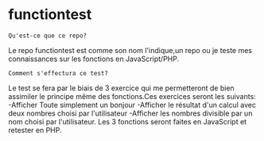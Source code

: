 # functiontest

    Qu'est-ce que ce repo?
Le repo functiontest est comme son nom l'indique,un repo ou je teste mes connaissances sur les fonctions en JavaScript/PHP.

    Comment s'effectura ce test?
Le test se fera par le biais de 3 exercice qui me permetteront de bien assimiler le principe même des fonctions.Ces exercices seront les suivants:
    -Afficher Toute simplement un bonjour
    -Afficher le résultat d'un calcul avec deux nombres choisi par l'utilisateur
    -Afficher les nombres divisible par un nom choisi par l'utilisateur.
Les 3 fonctions seront faites en JavaScript et retester en PHP.

